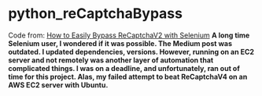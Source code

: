 # python_reCaptchaBypass

Code from: [How to Easily Bypass ReCaptchaV2 with Selenium](https://medium.com/analytics-vidhya/how-to-easily-bypass-recaptchav2-with-selenium-7f7a9a44fa9e)
<b/>
A long time Selenium user, I wondered if it was possible. The Medium post was outdated. I  updated dependencies, versions. However, running on an EC2 server and  not remotely was another layer of automation that complicated things. I was on a deadline, and unfortunately, ran out of time for this project. 
<b/>
<b/>
Alas, my failed attempt to beat ReCaptchaV4 on an AWS EC2 server with Ubuntu. 


